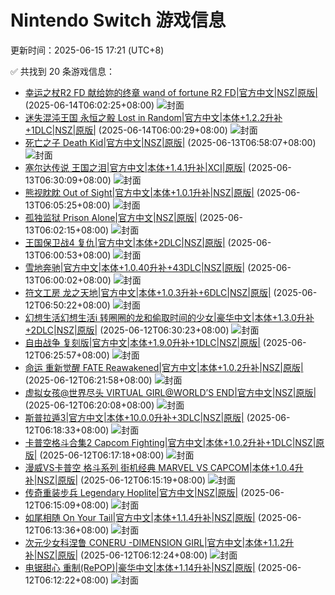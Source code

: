 # Nintendo Switch 游戏信息
更新时间：2025-06-15 17:21 (UTC+8)

✅ 共找到 20 条游戏信息：

- [幸运之杖R2 FD 献给妳的终章 wand of fortune R2 FD|官方中文|NSZ|原版|](https://www.gamer520.com/94391.html) (2025-06-14T06:02:25+08:00)
  ![封面](https://img-eshop.cdn.nintendo.net/i/b901304421ee1116ffd15c22d27549f039eacbd9e44551aa6a0e38b2574106c0.jpg?w=1000)
- [迷失混沌王国 永恒之骰 Lost in Random|官方中文|本体+1.2.2升补+1DLC|NSZ|原版|](https://www.gamer520.com/94389.html) (2025-06-14T06:00:29+08:00)
  ![封面](https://shared.cdn.queniuqe.com/store_item_assets/steam/apps/2564520/27fdedf1e02c032956b208fb5c8c8418c3727544/capsule_616x353.jpg?t=1749837144)
- [死亡之子 Death Kid|官方中文|NSZ|原版|](https://www.gamer520.com/94387.html) (2025-06-13T06:58:07+08:00)
  ![封面](https://s1.imagehub.cc/images/2025/06/14/8df3b116ce5ee98adfbc88f10343dc40.jpg)
- [塞尔达传说 王国之泪|官方中文|本体+1.4.1升补|XCI|原版|](https://www.gamer520.com/94312.html) (2025-06-13T06:30:09+08:00)
  ![封面](https://store.nintendo.com.hk/media/catalog/product/cache/fbd142b527b990ca39daf426d49f9eed/3/7/37349cde8b55828bbdad9d0a62b546c61862c4cb35142a904bd36f222d374e58_1675844189.jpg)
- [熊视眈眈 Out of Sight|官方中文|本体+1.0.1升补|NSZ|原版|](https://www.gamer520.com/94337.html) (2025-06-13T06:05:25+08:00)
  ![封面](https://s1.imagehub.cc/images/2025/06/13/e3a1ecb6fae6225c34b878f5b0220448.jpg)
- [孤独监狱 Prison Alone|官方中文|NSZ|原版|](https://www.gamer520.com/94335.html) (2025-06-13T06:02:15+08:00)
  ![封面](https://shared.cdn.queniuqe.com/store_item_assets/steam/apps/3087680/capsule_616x353.jpg?t=1727470306)
- [王国保卫战4 复仇|官方中文|本体+2DLC|NSZ|原版|](https://www.gamer520.com/94333.html) (2025-06-13T06:00:53+08:00)
  ![封面](https://s1.imagehub.cc/images/2025/05/04/886ef0c983a7fff32e510a626f7809c5.jpg)
- [雪地奔驰|官方中文|本体+1.0.40升补+43DLC|NSZ|原版|](https://www.gamer520.com/13929.html) (2025-06-13T06:00:02+08:00)
  ![封面](https://shared.cdn.queniuqe.com/store_item_assets/steam/apps/3023640/capsule_616x353.jpg?t=1722330102)
- [符文工房 龙之天地|官方中文|本体+1.0.3升补+6DLC|NSZ|原版|](https://www.gamer520.com/93898.html) (2025-06-12T06:50:22+08:00)
  ![封面](https://s1.imagehub.cc/images/2025/06/04/21dd2eb26d333c54dfa8eca3966342bd.jpg)
- [幻想生活幻想生活i 转圈圈的龙和偷取时间的少女|豪华中文|本体+1.3.0升补+2DLC|NSZ|原版|](https://www.gamer520.com/93136.html) (2025-06-12T06:30:23+08:00)
  ![封面](https://s1.imagehub.cc/images/2025/05/19/cb906391a534eb00e17bf121c243ee9c.jpg)
- [自由战争 复刻版|官方中文|本体+1.9.0升补+1DLC|NSZ|原版|](https://www.gamer520.com/87060.html) (2025-06-12T06:25:57+08:00)
  ![封面](https://ig.freer.blog/2025/01/09/8631f65c72082.jpg)
- [命运 重新觉醒 FATE Reawakened|官方中文|本体+1.0.2升补|NSZ|原版|](https://www.gamer520.com/89819.html) (2025-06-12T06:21:58+08:00)
  ![封面](https://shared.cdn.queniuqe.com/store_item_assets/steam/apps/3030720/capsule_616x353.jpg?t=1741777209)
- [虚拟女孩@世界尽头 VIRTUAL GIRL@WORLD’S END|官方中文|NSZ|原版|](https://www.gamer520.com/94329.html) (2025-06-12T06:20:08+08:00)
  ![封面](https://s1.imagehub.cc/images/2025/06/13/efcee32060b8d118056dcf770dffc6c9.jpg)
- [斯普拉遁3|官方中文|本体+10.0.0升补+3DLC|NSZ|原版|](https://www.gamer520.com/59472.html) (2025-06-12T06:18:33+08:00)
  ![封面](https://ig.freer.blog/2023/09/16/1274526c60d5c.jpg)
- [卡普空格斗合集2 Capcom Fighting|官方中文|本体+1.0.2升补+1DLC|NSZ|原版|](https://www.gamer520.com/92879.html) (2025-06-12T06:17:18+08:00)
  ![封面](https://shared.cdn.queniuqe.com/store_item_assets/steam/apps/2400430/capsule_616x353.jpg?t=1738730817)
- [漫威VS卡普空 格斗系列 街机经典 MARVEL VS CAPCOM|本体+1.0.4升补|NSZ|原版|](https://www.gamer520.com/81920.html) (2025-06-12T06:15:19+08:00)
  ![封面](https://assets.nintendo.com/image/upload/f_auto/q_auto/dpr_1.5/c_scale,w_600/ncom/software/switch/70010000077523/1a42108b5573691b59d9f4d4cb8b36fb6e86ddabaad8f06d180195aeb4607e43)
- [传奇重装步兵 Legendary Hoplite|官方中文|NSZ|原版|](https://www.gamer520.com/94306.html) (2025-06-12T06:15:09+08:00)
  ![封面](https://shared.cdn.queniuqe.com/store_item_assets/steam/apps/1479810/capsule_616x353_schinese.jpg?t=1706885294)
- [如尾相随 On Your Tail|官方中文|本体+1.1.4升补|NSZ|原版|](https://www.gamer520.com/89895.html) (2025-06-12T06:13:36+08:00)
  ![封面](https://shared.cdn.queniuqe.com/store_item_assets/steam/apps/2132560/capsule_616x353.jpg?t=1734366716)
- [次元少女科涅鲁 CONERU -DIMENSION GIRL|官方中文|本体+1.1.2升补|NSZ|原版|](https://www.gamer520.com/93578.html) (2025-06-12T06:12:24+08:00)
  ![封面](https://shared.cdn.queniuqe.com/store_item_assets/steam/apps/2600700/capsule_616x353.jpg?t=1748519758)
- [电锯甜心 重制(RePOP)|豪华中文|本体+1.14升补|NSZ|原版|](https://www.gamer520.com/82001.html) (2025-06-12T06:12:22+08:00)
  ![封面](https://shared.cdn.queniuqe.com/store_item_assets/steam/apps/2658450/capsule_616x353_tchinese.jpg)
